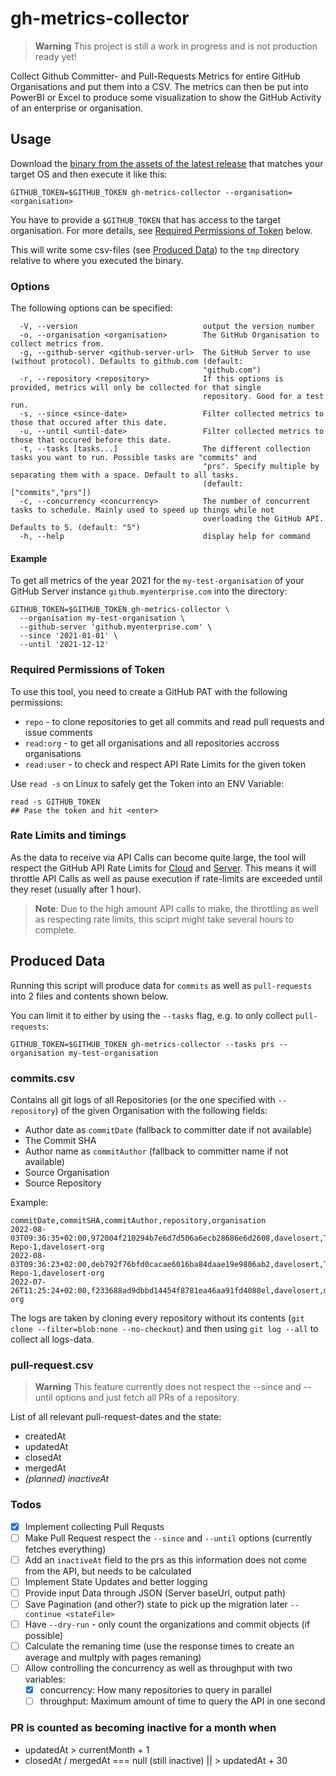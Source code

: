 # gh-metrics-collector

> **Warning**
> This project is still a work in progress and is not production ready yet!

Collect Github Committer- and Pull-Requests Metrics for entire GitHub Organisations and put them into a CSV.
The metrics can then be put into PowerBI or Excel to produce some visualization to show the GitHub Activity of an enterprise or organisation.

## Usage

Download the [binary from the assets of the latest release](https://github.com/davelosert/gh-metrics-collector/releases) that matches your target OS and then execute it like this:

```shell
GITHUB_TOKEN=$GITHUB_TOKEN gh-metrics-collector --organisation=<organisation> 
```

You have to provide a `$GITHUB_TOKEN` that has access to the target organisation. For more details, see [Required Permissions of Token](#required-permissions-of-token) below.

This will write some csv-files (see [Produced Data](#produced-data)) to the `tmp` directory relative to where you executed the binary.

### Options

The following options can be specified:

```shell
  -V, --version                            output the version number
  -o, --organisation <organisation>        The GitHub Organisation to collect metrics from.
  -g, --github-server <github-server-url>  The GitHub Server to use (without protocol). Defaults to github.com (default:
                                           "github.com")
  -r, --repository <repository>            If this options is provided, metrics will only be collected for that single
                                           repository. Good for a test run.
  -s, --since <since-date>                 Filter collected metrics to those that occured after this date.
  -u, --until <until-date>                 Filter collected metrics to those that occured before this date.
  -t, --tasks [tasks...]                   The different collection tasks you want to run. Possible tasks are "commits" and
                                           "prs". Specify multiple by separating them with a space. Default to all tasks.
                                           (default: ["commits","prs"])
  -c, --concurrency <concurrency>          The number of concurrent tasks to schedule. Mainly used to speed up things while not
                                           overloading the GitHub API. Defaults to 5. (default: "5")
  -h, --help                               display help for command
```

#### Example

To get all metrics of the year 2021 for the `my-test-organisation` of your GitHub Server instance `github.myenterprise.com` into the directory:

```shell
GITHUB_TOKEN=$GITHUB_TOKEN gh-metrics-collector \
  --organisation my-test-organisation \
  --github-server 'github.myenterprise.com' \
  --since '2021-01-01' \
  --until '2021-12-12'
```

### Required Permissions of Token

To use this tool, you need to create a GitHub PAT with the following permissions:

- `repo` - to clone repositories to get all commits and read pull requests and issue comments
- `read:org` - to get all organisations and all repositories accross organisations
- `read:user` - to check and respect API Rate Limits for the given token

Use `read -s` on Linux to safely get the Token into an ENV Variable:

```shell
read -s GITHUB_TOKEN
## Pase the token and hit <enter>
```

### Rate Limits and timings

As the data to receive via API Calls can become quite large, the tool will respect the GitHub API Rate Limits for [Cloud](https://docs.github.com/en/developers/apps/building-github-apps/rate-limits-for-github-apps) and [Server](https://docs.github.com/en/enterprise-server@3.5/developers/apps/building-github-apps/rate-limits-for-github-apps). This means it will throttle API Calls as well as pause execution if rate-limits are exceeded until they reset (usually after 1 hour).

> **Note**:
> Due to the high amount API calls to make, the throttling as well as respecting rate limits, this sciprt might take several hours to complete.

## Produced Data

Running this script will produce data for `commits` as well as `pull-requests` into 2 files and contents shown below.

You can limit it to either by using the `--tasks` flag, e.g. to only collect `pull-requests`:

```shell
GITHUB_TOKEN=$GITHUB_TOKEN gh-metrics-collector --tasks prs --organisation my-test-organisation
```

### commits.csv

Contains all git logs of all Repositories (or the one specified with `--repository`) of the given Organisation with the following fields:

- Author date as `commitDate` (fallback to committer date if not available)
- The Commit SHA
- Author name as `commitAuthor` (fallback to committer name if not available)
- Source Organisation
- Source Repository

Example:

```csv
commitDate,commitSHA,commitAuthor,repository,organisation
2022-08-03T09:36:35+02:00,972004f210294b7e6d7d506a6ecb28686e6d2608,davelosert,Test-Repo-1,davelosert-org
2022-08-03T09:36:23+02:00,deb792f76bfd0cacae6016ba84daae19e9806ab2,davelosert,Test-Repo-1,davelosert-org
2022-07-26T11:25:24+02:00,f233688ad9dbbd14454f8781ea46aa91fd4088el,davelosert,mytestrepository,davelosert-org
```

The logs are taken by cloning every repository without its contents (`git clone --filter=blob:none --no-checkout`) and then using `git log --all` to collect all logs-data.

### pull-request.csv

> **Warning**
> This feature currently does not respect the --since and --until options and just fetch all PRs of a repository.

List of all relevant pull-request-dates and the state:

- createdAt
- updatedAt
- closedAt
- mergedAt
- *(planned) inactiveAt*

### Todos

- [x] Implement collecting Pull Requsts
- [ ] Make Pull Request respect the `--since` and `--until` options (currently fetches everything)
- [ ] Add an `inactiveAt` field to the prs as this information does not come from the API, but needs to be calculated
- [ ] Implement State Updates and better logging
- [ ] Provide input Data through JSON (Server baseUrl, output path)
- [ ] Save Pagination (and other?) state to pick up the migration later `--continue <stateFile>`
- [ ] Have `--dry-run` - only count the organizations and commit objects (if possible)
- [ ] Calculate the remaning time (use the response times to create an average and multply with pages remaning)
- [ ] Allow controlling the concurrency as well as throughput with two variables:
  - [x] concurrency: How many repositories to query in parallel
  - [ ] throughput: Maximum amount of time to query the API in one second

### PR is counted as becoming inactive for a month when

- updatedAt > currentMonth + 1
- closedAt / mergedAt === null (still inactive) || > updatedAt + 30
